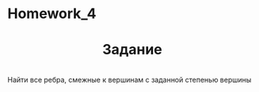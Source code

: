 # Homework_4
<h1 align="center">Задание</h1><br>
Найти все ребра, смежные к вершинам с заданной степенью вершины